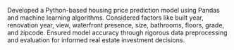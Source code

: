 Developed a Python-based housing price prediction model using Pandas and machine learning algorithms.
Considered factors like built year, renovation year, view, waterfront presence, size, bathrooms, floors, grade, and zipcode.
Ensured model accuracy through rigorous data preprocessing and evaluation for informed real estate investment decisions.
